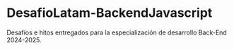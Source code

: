 # DesafioLatam-BackendJavascript
Desafíos e hitos entregados para la especialización de desarrollo Back-End 2024-2025.
